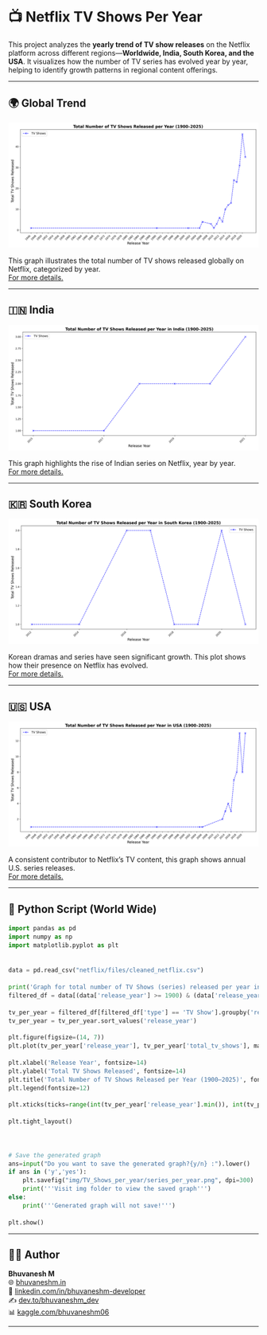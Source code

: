 # 📺 Netflix TV Shows Per Year

This project analyzes the **yearly trend of TV show releases** on the Netflix platform across different regions—**Worldwide, India, South Korea, and the USA**. It visualizes how the number of TV series has evolved year by year, helping to identify growth patterns in regional content offerings.

---

## 🌍 Global Trend

![TV Shows Worldwide](https://raw.githubusercontent.com/bhuvanesh-m-dev/ds-intern-unified-mentor/refs/heads/main/netflix/img/TV_Shows_per_year/series_per_year.png)

This graph illustrates the total number of TV shows released globally on Netflix, categorized by year.   
[For more details.](https://github.com/bhuvanesh-m-dev/ds-intern-unified-mentor/tree/main/netflix/TV_Shows_per_year)

---

## 🇮🇳 India

![TV Shows in India](https://raw.githubusercontent.com/bhuvanesh-m-dev/ds-intern-unified-mentor/refs/heads/main/netflix/img/TV_Shows_per_year/India/India.png)

This graph highlights the rise of Indian series on Netflix, year by year.   
[For more details.](https://github.com/bhuvanesh-m-dev/ds-intern-unified-mentor/tree/main/netflix/TV_Shows_per_year/India)

---

## 🇰🇷 South Korea

![TV Shows in South Korea](https://raw.githubusercontent.com/bhuvanesh-m-dev/ds-intern-unified-mentor/refs/heads/main/netflix/img/TV_Shows_per_year/South_Korea/South_Korea.png)

Korean dramas and series have seen significant growth. This plot shows how their presence on Netflix has evolved.  
[For more details.](https://github.com/bhuvanesh-m-dev/ds-intern-unified-mentor/tree/main/netflix/TV_Shows_per_year/South_Korea)

---

## 🇺🇸 USA

![TV Shows in USA](https://raw.githubusercontent.com/bhuvanesh-m-dev/ds-intern-unified-mentor/refs/heads/main/netflix/img/TV_Shows_per_year/USA/USA.png)

A consistent contributor to Netflix’s TV content, this graph shows annual U.S. series releases.   
[For more details.](https://github.com/bhuvanesh-m-dev/ds-intern-unified-mentor/tree/main/netflix/TV_Shows_per_year/USA)

---

## 🐍 Python Script (World Wide)


```python
import pandas as pd
import numpy as np
import matplotlib.pyplot as plt


data = pd.read_csv("netflix/files/cleaned_netflix.csv")

print('Graph for total number of TV Shows (series) released per year in Netflix OTT')
filtered_df = data[(data['release_year'] >= 1900) & (data['release_year'] <= 2025)]

tv_per_year = filtered_df[filtered_df['type'] == 'TV Show'].groupby('release_year').size().reset_index(name='total_tv_shows')
tv_per_year = tv_per_year.sort_values('release_year')

plt.figure(figsize=(14, 7))
plt.plot(tv_per_year['release_year'], tv_per_year['total_tv_shows'], marker='x', linestyle='--', color='b', label='TV Shows')

plt.xlabel('Release Year', fontsize=14)
plt.ylabel('Total TV Shows Released', fontsize=14)
plt.title('Total Number of TV Shows Released per Year (1900–2025)', fontsize=16, fontweight='bold')
plt.legend(fontsize=12)

plt.xticks(ticks=range(int(tv_per_year['release_year'].min()), int(tv_per_year['release_year'].max())+1, 2), rotation=45, ha='right')

plt.tight_layout()



# Save the generated graph 
ans=input("Do you want to save the generated graph?{y/n} :").lower()
if ans in ('y','yes'):
    plt.savefig("img/TV_Shows_per_year/series_per_year.png", dpi=300)
    print('''Visit img folder to view the saved graph''')
else:
    print('''Generated graph will not save!''')

plt.show()
```

---

## 🙋‍♂️ Author

**Bhuvanesh M**   
🌐 [bhuvaneshm.in](https://bhuvaneshm.in)   
🔗 [linkedin.com/in/bhuvaneshm-developer](https://www.linkedin.com/in/bhuvaneshm-developer)   
✍️ [dev.to/bhuvaneshm\_dev](https://dev.to/bhuvaneshm_dev)   
📊 [kaggle.com/bhuvaneshm06](https://www.kaggle.com/bhuvaneshm06)    

---
